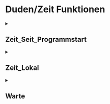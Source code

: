 # Duden/Zeit Funktionen
<details>
<summary><h2>Zeit_Seit_Programmstart</h2></summary>
<ul>
<pre>
Gibt die Zeit seit Programmstart in Millisekunden zurück.
</pre>
</li>
	<li>Rückgabe Typ: <code>Zahl</code></li>
</ul>

<h3>Aliase</h3>
<ol>
	<li><code>&#34;die Zeit seit Programmstart&#34;</code></li>
	<li><code>&#34;die Millisekunden seit Programmstart&#34;</code></li>
</ol>

<h3>Implementation</h3>
Implementiert in <code>"libddpstdlib.a"</code>
</details>

<details>
<summary><h2>Zeit_Lokal</h2></summary>
<ul>
<pre>
Gibt die akuelle Lokale Zeit als Text im Format "hh:mm:ss DD.MM.YY" zurück.
</pre>
</li>
	<li>Rückgabe Typ: <code>Text</code></li>
</ul>

<h3>Aliase</h3>
<ol>
	<li><code>&#34;die Lokale Zeit&#34;</code></li>
</ol>

<h3>Implementation</h3>
Implementiert in <code>"libddpstdlib.a"</code>
</details>

<details>
<summary><h2>Warte</h2></summary>
<ul>
<pre>
Pausiert das Programm für eine bestimmte Dauer in Sekunden.
</pre>
	<li>Parameter: <code>sekunden</code></li>
	<li>Parameter Typ: <code>Kommazahl</code></li>
	<li>Rückgabe Typ: <code>nichts</code></li>
</ul>

<h3>Aliase</h3>
<ol>
	<li><code>&#34;Warte &lt;sekunden&gt; Sekunden&#34;</code></li>
</ol>

<h3>Implementation</h3>
Implementiert in <code>"libddpstdlib.a"</code>
</details>



